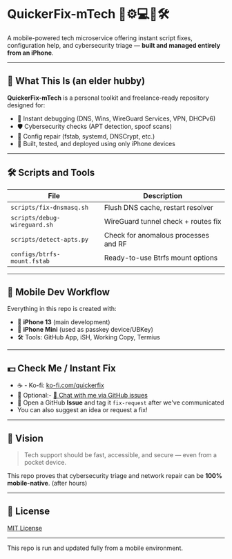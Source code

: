 
# QuickerFix-mTech 💸⚙️💻💸🛠️

A mobile-powered tech microservice offering instant script fixes, configuration help, and cybersecurity triage — **built and managed entirely from an iPhone**.

---

## 🧩 What This Is (an elder hubby)

**QuickerFix-mTech** is a personal toolkit and freelance-ready repository designed for:

- 🔧 Instant debugging (DNS, Wins, WireGuard Services, VPN, DHCPv6)
- 🛡️ Cybersecurity checks (APT detection, spoof scans)
- 🧰 Config repair (fstab, systemd, DNSCrypt, etc.)
- 📲 Built, tested, and deployed using only iPhone devices

---

## 🛠️ Scripts and Tools

| File                     | Description                             |
|--------------------------|-----------------------------------------|
| `scripts/fix-dnsmasq.sh` | Flush DNS cache, restart resolver       |
| `scripts/debug-wireguard.sh` | WireGuard tunnel check + routes fix  |
| `scripts/detect-apts.py` | Check for anomalous processes and RF    |
| `configs/btrfs-mount.fstab` | Ready-to-use Btrfs mount options    |

---

## 🔐 Mobile Dev Workflow

Everything in this repo is created with:

- 📱 **iPhone 13** (main development)
- 🔑 **iPhone Mini** (used as passkey device/UBKey)
- 🛠️ Tools: GitHub App, iSH, Working Copy, Termius

---

## 💵 Check Me / Instant Fix

- ☕ - Ko-fi: [ko-fi.com/quickerfix](https://ko-fi.com/quickerfix)
- 📧 Optional:- [🧠 Chat with me via GitHub issues](https://github.com/k0wcrows/QuickerFix-mTech/issues)
- 💬 Open a GitHub **Issue** and tag it `fix-request` after we've communicated
- You can also suggest an idea or request a fix!

---

## 📌 Vision

> Tech support should be fast, accessible, and secure — even from a pocket device.

This repo proves that cybersecurity triage and network repair can be **100% mobile-native**. (after hours)

---

## 🔗 License

[MIT License](LICENSE)

---
This repo is run and updated fully from a mobile environment.
